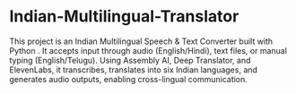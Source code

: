 # Indian-Multilingual-Translator
This project is an Indian Multilingual Speech &amp; Text Converter built with Python . It accepts input through audio (English/Hindi), text files, or manual typing (English/Telugu). Using Assembly AI, Deep Translator, and ElevenLabs, it transcribes, translates into six Indian languages, and generates audio outputs, enabling cross-lingual communication.
